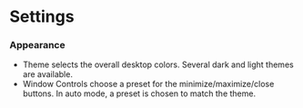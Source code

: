 # Settings

### Appearance
- Theme selects the overall desktop colors. Several dark and light themes are available.
- Window Controls choose a preset for the minimize/maximize/close buttons. In auto mode, a preset is chosen to match the theme.
